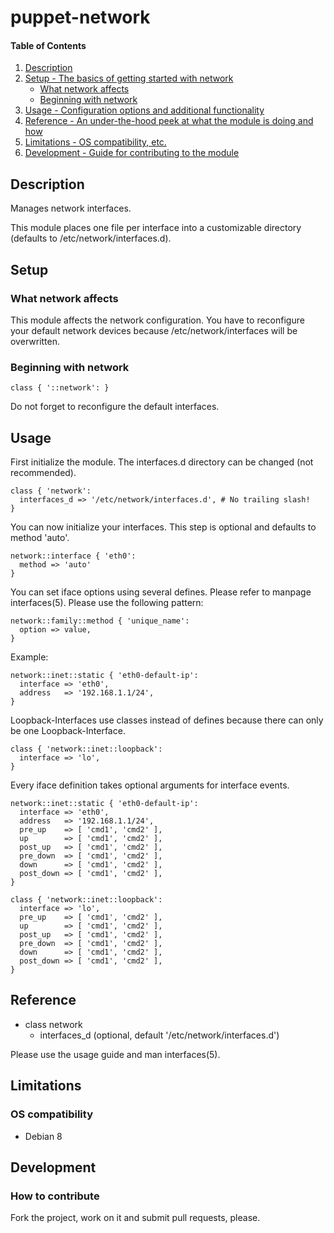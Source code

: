 # puppet-network

#### Table of Contents

1. [Description](#description)
1. [Setup - The basics of getting started with network](#setup)
    * [What network affects](#what-network-affects)
    * [Beginning with network](#beginning-with-network)
1. [Usage - Configuration options and additional functionality](#usage)
1. [Reference - An under-the-hood peek at what the module is doing and how](#reference)
1. [Limitations - OS compatibility, etc.](#limitations)
1. [Development - Guide for contributing to the module](#development)

## Description

Manages network interfaces.

This module places one file per interface into a customizable directory (defaults to /etc/network/interfaces.d).

## Setup

### What network affects

This module affects the network configuration. You have to reconfigure your default network devices because /etc/network/interfaces will be overwritten.

### Beginning with network

```puppet
class { '::network': }
```

Do not forget to reconfigure the default interfaces.

## Usage

First initialize the module. The interfaces.d directory can be changed (not recommended).

```puppet
class { 'network':
  interfaces_d => '/etc/network/interfaces.d', # No trailing slash!
}
```

You can now initialize your interfaces. This step is optional and defaults to method 'auto'.
```puppet
network::interface { 'eth0':
  method => 'auto'
}
```

You can set iface options using several defines. Please refer to manpage interfaces(5). Please use the following pattern: 
```puppet
network::family::method { 'unique_name':
  option => value,
}
```

Example:
```puppet
network::inet::static { 'eth0-default-ip':
  interface => 'eth0',
  address   => '192.168.1.1/24',
}
```

Loopback-Interfaces use classes instead of defines because there can only be one Loopback-Interface.
```puppet
class { 'network::inet::loopback':
  interface => 'lo',
}
```

Every iface definition takes optional arguments for interface events.
```puppet
network::inet::static { 'eth0-default-ip':
  interface => 'eth0',
  address   => '192.168.1.1/24',
  pre_up    => [ 'cmd1', 'cmd2' ],
  up        => [ 'cmd1', 'cmd2' ],
  post_up   => [ 'cmd1', 'cmd2' ],
  pre_down  => [ 'cmd1', 'cmd2' ],
  down      => [ 'cmd1', 'cmd2' ],
  post_down => [ 'cmd1', 'cmd2' ],
}

class { 'network::inet::loopback':
  interface => 'lo',
  pre_up    => [ 'cmd1', 'cmd2' ],
  up        => [ 'cmd1', 'cmd2' ],
  post_up   => [ 'cmd1', 'cmd2' ],
  pre_down  => [ 'cmd1', 'cmd2' ],
  down      => [ 'cmd1', 'cmd2' ],
  post_down => [ 'cmd1', 'cmd2' ],
}
```

## Reference

* class network
  * interfaces_d (optional, default '/etc/network/interfaces.d')

Please use the usage guide and man interfaces(5).

## Limitations

### OS compatibility
* Debian 8

## Development

### How to contribute
Fork the project, work on it and submit pull requests, please.

